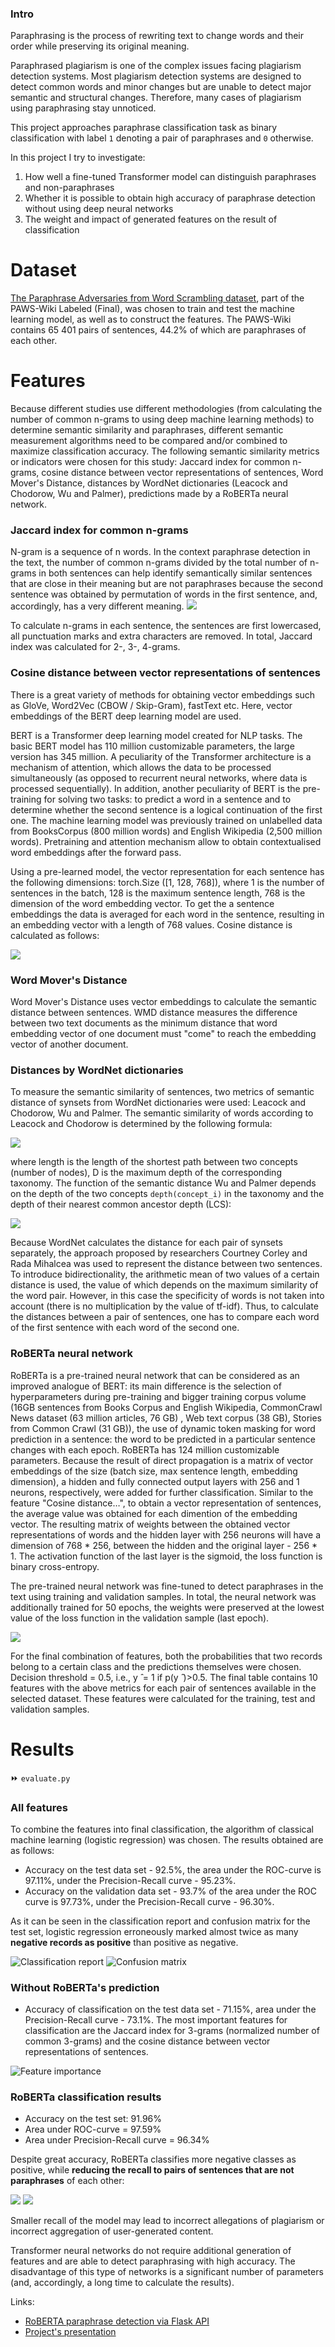 ### Intro
Paraphrasing is the process of rewriting text to change words and their order while preserving its original meaning. 

Paraphrased plagiarism is one of the complex issues facing plagiarism detection systems. Most plagiarism detection systems are designed to detect common words and minor changes but are unable to detect major semantic and structural changes. Therefore, many cases of plagiarism using paraphrasing stay unnoticed.

This project approaches paraphrase classification task as binary classification with label ```1``` denoting a pair of paraphrases and ```0``` otherwise.

In this project I try to investigate:
1) How well a fine-tuned Transformer model can distinguish paraphrases and non-paraphrases
2) Whether it is possible to obtain high accuracy of paraphrase detection without using deep neural networks
3) The weight and impact of generated features on the result of classification

# Dataset

[The Paraphrase Adversaries from Word Scrambling dataset](https://github.com/google-research-datasets/paws), part of the PAWS-Wiki Labeled (Final), was chosen to train and test the machine learning model, as well as to construct the features. The PAWS-Wiki contains 65 401 pairs of sentences, 44.2% of which are paraphrases of each other.

# Features

Because different studies use different methodologies (from calculating the number of common n-grams to using deep machine learning methods) to determine semantic similarity and paraphrases, different semantic measurement algorithms need to be compared and/or combined to maximize classification accuracy.
The following semantic similarity metrics or indicators were chosen for this study: Jaccard index for common n-grams, cosine distance between vector representations of sentences, Word Mover's Distance, distances by WordNet dictionaries (Leacock and Chodorow, Wu and Palmer), predictions made by a RoBERTa neural network.

### Jaccard index for common n-grams
N-gram is a sequence of n words. In the context paraphrase detection in the text, the number of common n-grams divided by the total number of n-grams in both sentences can help identify semantically similar sentences that are close in their meaning but are not paraphrases because the second sentence was obtained by permutation of words in the first sentence, and, accordingly, has a very different meaning.
![](https://github.com/nataliyakholodna/paraphrase_det/blob/main/images/formulas/jaccard.png)

To calculate n-grams in each sentence, the sentences are first lowercased, all punctuation marks and extra characters are removed. In total, Jaccard index was calculated for 2-, 3-, 4-grams.

### Cosine distance between vector representations of sentences

There is a great variety of methods for obtaining vector embeddings such as GloVe, Word2Vec (CBOW / Skip-Gram), fastText etc. Here, vector embeddings of the BERT deep learning model are used.


BERT is a Transformer deep learning model created for NLP tasks. The basic BERT model has 110 million customizable parameters, the large version has 345 million.
A peculiarity of the Transformer architecture is a mechanism of attention, which allows the data to be processed simultaneously (as opposed to recurrent neural networks, where data is processed sequentially). In addition, another peculiarity of BERT is the pre-training for solving two tasks: to predict a word in a sentence and to determine whether the second sentence is a logical continuation of the first one. The machine learning model was previously trained on unlabelled data from BooksCorpus (800 million words) and English Wikipedia (2,500 million words). Pretraining and attention mechanism allow to obtain contextualised word embeddings after the forward pass.

Using a pre-learned model, the vector representation for each sentence has the following dimensions: torch.Size ([1, 128, 768]), where 1 is the number of sentences in the batch, 128 is the maximum sentence length, 768 is the dimension of the word embedding vector. To get the a sentence embeddings the data is averaged for each word in the sentence, resulting in an embedding vector with a length of 768 values.
Cosine distance is calculated as follows:

![](https://github.com/nataliyakholodna/paraphrase_det/blob/main/images/formulas/cosine_sim.png)


### Word Mover's Distance

Word Mover's Distance uses vector embeddings to calculate the semantic distance between sentences. WMD distance measures the difference between two text documents as the minimum distance that word embedding vector of one document must "come" to reach the embedding vector of another document.

### Distances by WordNet dictionaries

To measure the semantic similarity of sentences, two metrics of semantic distance of synsets from WordNet dictionaries were used: Leacock and Chodorow, Wu and Palmer.
The semantic similarity of words according to Leacock and Chodorow is determined by the following formula:

![](https://github.com/nataliyakholodna/paraphrase_det/blob/main/images/formulas/leacock_chodorow.png)

where length is the length of the shortest path between two concepts (number of nodes), D is the maximum depth of the corresponding taxonomy.
The function of the semantic distance Wu and Palmer depends on the depth of the two concepts ```depth(concept_i)```  in the taxonomy and the depth of their nearest common ancestor depth (LCS):

![](https://github.com/nataliyakholodna/paraphrase_det/blob/main/images/formulas/wu_parmer.png)

Because WordNet calculates the distance for each pair of synsets separately, the approach proposed by researchers Courtney Corley and Rada Mihalcea was used to represent the distance between two sentences. To introduce bidirectionality, the arithmetic mean of two values of a certain distance is used, the value of which depends on the maximum similarity of the word pair. However, in this case the specificity of words is not taken into account (there is no multiplication by the value of tf-idf). Thus, to calculate the distances between a pair of sentences, one has to compare each word of the first sentence with each word of the second one.


### RoBERTa neural network

RoBERTa is a pre-trained neural network that can be considered as an improved analogue of BERT: its main difference is the selection of hyperparameters during pre-training and bigger training corpus volume (16GB sentences from Books Corpus and English Wikipedia, CommonCrawl News dataset (63 million articles, 76 GB) , Web text corpus (38 GB), Stories from Common Crawl (31 GB)), the use of dynamic token masking for word prediction in a sentence: the word to be predicted in a particular sentence changes with each epoch.
RoBERTa has 124 million customizable parameters. Because the result of direct propagation is a matrix of vector embeddings of the size (batch size, max sentence length, embedding dimension), a hidden and fully connected output layers with 256 and 1 neurons, respectively, were added for further classification. Similar to the feature "Cosine distance…", to obtain a vector representation of sentences, the average value was obtained for each dimention of the embedding vector. The resulting matrix of weights between the obtained vector representations of words and the hidden layer with 256 neurons will have a dimension of 768 * 256, between the hidden and the original layer - 256 * 1. The activation function of the last layer is the sigmoid, the loss function is binary cross-entropy.

The pre-trained neural network was fine-tuned to detect paraphrases in the text using training and validation samples. In total, the neural network was additionally trained for 50 epochs, the weights were preserved at the lowest value of the loss function in the validation sample (last epoch).

![](https://github.com/nataliyakholodna/paraphrase_det/blob/main/images/formulas/roberta.png)

For the final combination of features, both the probabilities that two records belong to a certain class and the predictions themselves were chosen. Decision threshold = 0.5, i.e., y ̂ = 1 if p(y ̂ )>0.5.
The final table contains 10 features with the above metrics for each pair of sentences available in the selected dataset. These features were calculated for the training, test and validation samples.

# Results
⏩ ```evaluate.py```

### All features

To combine the features into final classification, the algorithm of classical machine learning (logistic regression) was chosen.
The results obtained are as follows:
* Accuracy on the test data set - 92.5%, the area under the ROC-curve is 97.11%, under the Precision-Recall curve - 95.23%.
* Accuracy on the validation data set - 93.7% of the area under the ROC curve is 97.73%, under the Precision-Recall curve - 96.30%.

As it can be seen in the classification report and confusion matrix for the test set, logistic regression erroneously marked almost twice as many **negative records as positive** than positive as negative.

![Classification report](https://github.com/nataliyakholodna/paraphrase_det/blob/main/images/class_report_1.png)
![Confusion matrix](https://github.com/nataliyakholodna/paraphrase_det/blob/main/images/confusion_matrix_1.png)

### Without RoBERTa's prediction

* Accuracy of classification on the test data set - 71.15%, area under the Precision-Recall curve - 73.1%.
The most important features for classification are the Jaccard index for 3-grams (normalized number of common 3-grams) and the cosine distance between vector representations of sentences.

![Feature importance](https://github.com/nataliyakholodna/paraphrase_det/blob/main/images/feature_imp_2.png)

### RoBERTa classification results

* Accuracy on the test set: 91.96%
* Area under ROC-curve = 97.59%
* Area under Precision-Recall curve = 96.34%

Despite great accuracy, RoBERTa classifies more negative classes as positive, while **reducing the recall to pairs of sentences that are not paraphrases** of each other:


![](https://github.com/nataliyakholodna/paraphrase_det/blob/main/images/class_report_3.png)
![](https://github.com/nataliyakholodna/paraphrase_det/blob/main/images/matrix_3.png)

Smaller recall of the model may lead to incorrect allegations of plagiarism or incorrect aggregation of user-generated content.

Transformer neural networks do not require additional generation of features and are able to detect paraphrasing with high accuracy. The disadvantage of this type of networks is a significant number of parameters (and, accordingly, a long time to calculate the results).







Links:
* [RoBERTA paraphrase detection via Flask API](https://github.com/nataliyakholodna/roberta_paraphrase_detection)
* [Project's presentation](https://www.canva.com/design/DAE4zcIOvwo/XAH-wxQl0wnIiPhywJEjgw/view?utm_content=DAE4zcIOvwo&utm_campaign=designshare&utm_medium=link2&utm_source=sharebutton)